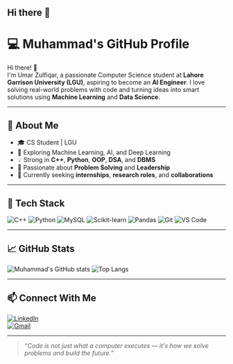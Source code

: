 ## Hi there 👋
# 💻 Muhammad's GitHub Profile

Hi there! 👋  
I'm Umar Zulfiqar, a passionate Computer Science student at **Lahore Garrison University (LGU)**, aspiring to become an **AI Engineer**. I love solving real-world problems with code and turning ideas into smart solutions using **Machine Learning** and **Data Science**.

---

## 🧠 About Me

- 🎓 CS Student | LGU  
- 🧠 Exploring Machine Learning, AI, and Deep Learning  
- 💡 Strong in **C++**, **Python**, **OOP**, **DSA**, and **DBMS**  
- 🧩 Passionate about **Problem Solving** and **Leadership**  
- 🎯 Currently seeking **internships**, **research roles**, and **collaborations**

---

## 🔧 Tech Stack

![C++](https://img.shields.io/badge/C++-00599C?style=flat&logo=cplusplus&logoColor=white)
![Python](https://img.shields.io/badge/Python-3776AB?style=flat&logo=python&logoColor=white)
![MySQL](https://img.shields.io/badge/MySQL-4479A1?style=flat&logo=mysql&logoColor=white)
![Scikit-learn](https://img.shields.io/badge/Scikit--Learn-F7931E?style=flat&logo=scikit-learn&logoColor=white)
![Pandas](https://img.shields.io/badge/Pandas-150458?style=flat&logo=pandas&logoColor=white)
![Git](https://img.shields.io/badge/Git-F05032?style=flat&logo=git&logoColor=white)
![VS Code](https://img.shields.io/badge/VSCode-007ACC?style=flat&logo=visual-studio-code&logoColor=white)

---

## 📈 GitHub Stats

![Muhammad's GitHub stats](https://github-readme-stats.vercel.app/api?username=YourUsernameHere&show_icons=true&theme=radical)
![Top Langs](https://github-readme-stats.vercel.app/api/top-langs/?username=YourUsernameHere&layout=compact&theme=radical)

---

## 📫 Connect With Me

[![LinkedIn](https://img.shields.io/badge/LinkedIn-blue?style=flat&logo=linkedin&logoColor=white)](https://linkedin.com/in/your-profile)  
[![Gmail](https://img.shields.io/badge/Gmail-D14836?style=flat&logo=gmail&logoColor=white)](mailto:your.email@example.com)

---

> *“Code is not just what a computer executes — it's how we solve problems and build the future.”*



<!--
**umarzulfiqar/umarzulfiqar** is a ✨ _special_ ✨ repository because its `README.md` (this file) appears on your GitHub profile.

Here are some ideas to get you started:

- 🔭 I’m currently working on ...
- 🌱 I’m currently learning ...
- 👯 I’m looking to collaborate on ...
- 🤔 I’m looking for help with ...
- 💬 Ask me about ...
- 📫 How to reach me: ...
- 😄 Pronouns: ...
- ⚡ Fun fact: ...
-->
